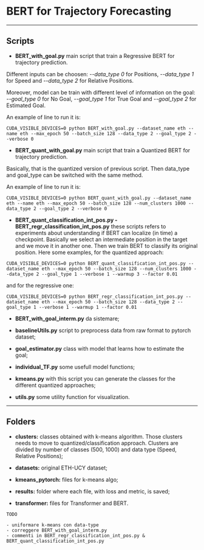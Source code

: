 # BERT for Trajectory Forecasting

---

## Scripts 


+ **BERT_with_goal.py** main script that train a Regressive BERT for trajectory prediction. 

Different inputs can be choosen: *--data_type 0* for Positions, *--data_type 1* for Speed and *--data_type 2* for Relative Positions.

Moreover, model can be train with different level of information on the goal: *--goal_type 0* for No Goal, *--goal_type 1* for True Goal and *--goal_type 2* for Estimated Goal.

An example of line to run it is:

```
CUDA_VISIBLE_DEVICES=0 python BERT_with_goal.py --dataset_name eth --name eth --max_epoch 50 --batch_size 128 --data_type 2 --goal_type 2 --verbose 0
```



+ **BERT_quant_with_goal.py** main script that train a Quantized BERT for trajectory prediction. 

Basically, that is the quantized version of previous script. 
Then data_type and goal_type can be switched with the same method.

An example of line to run it is:

```
CUDA_VISIBLE_DEVICES=0 python BERT_quant_with_goal.py --dataset_name eth --name eth --max_epoch 50 --batch_size 128 --num_clusters 1000 --data_type 2 --goal_type 2 --verbose 0
```


+ **BERT_quant_classification_int_pos.py - BERT_regr_classification_int_pos.py** these scripts refers to experiments about understanding if BERT can localize (in time) a checkpoint. Basically we select an intermediate position in the target and we move it in another one. 
Then we train BERT to classify its original position. Here some examples, for the quantized approach:

```
CUDA_VISIBLE_DEVICES=0 python BERT_quant_classification_int_pos.py --dataset_name eth --max_epoch 50 --batch_size 128 --num_clusters 1000 --data_type 2 --goal_type 1 --verbose 1 --warmup 3 --factor 0.01
```

and for the regressive one:

```
CUDA_VISIBLE_DEVICES=0 python BERT_regr_classification_int_pos.py --dataset_name eth --max_epoch 50 --batch_size 128 --data_type 2 --goal_type 1 --verbose 1 --warmup 1 --factor 0.01
```

+ **BERT_with_goal_interm.py** da sistemare;


+ **baselineUtils.py** script to preprocess data from raw format to pytorch dataset;


+ **goal_estimator.py** class with model that learns how to estimate the goal;


+ **individual_TF.py** some usefull model functions;


+ **kmeans.py** with this script you can generate the classes for the different quantized approaches;


+ **utils.py** some utility function for visualization.





***

## Folders

+ **clusters:** classes obtained with k-means algorithm. Those clusters needs to move to quantized/classification approach. Clusters are divided by number of classes (500, 1000) and data type (Speed, Relative Positions);


+ **datasets:** original ETH-UCY dataset;


+ **kmeans_pytorch:** files for k-means algo;


+ **results:** folder where each file, with loss and metric, is saved;


+ **transformer:** files for Transformer and BERT.


```
TODO

- uniformare k-means con data-type
- correggere BERT_with_goal_interm.py
- commenti in BERT_regr_classification_int_pos.py & BERT_quant_classification_int_pos.py
```


